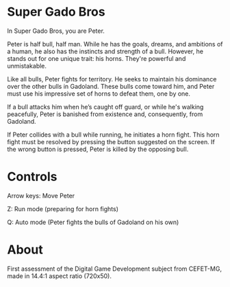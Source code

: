 # Super Gado Bros

In Super Gado Bros, you are Peter.

Peter is half bull, half man. While he has the goals, dreams, and ambitions of a human, he also has the instincts and strength of a bull. However, he stands out for one unique trait: his horns. They're powerful and unmistakable.

Like all bulls, Peter fights for territory. He seeks to maintain his dominance over the other bulls in Gadoland. These bulls come toward him, and Peter must use his impressive set of horns to defeat them, one by one.

If a bull attacks him when he’s caught off guard, or while he's walking peacefully, Peter is banished from existence and, consequently, from Gadoland.

If Peter collides with a bull while running, he initiates a horn fight. This horn fight must be resolved by pressing the button suggested on the screen. If the wrong button is pressed, Peter is killed by the opposing bull.

# Controls

Arrow keys: Move Peter

Z: Run mode (preparing for horn fights)

Q: Auto mode (Peter fights the bulls of Gadoland on his own)

# About

First assessment of the Digital Game Development subject from CEFET-MG, made in 14.4:1 aspect ratio (720x50).
